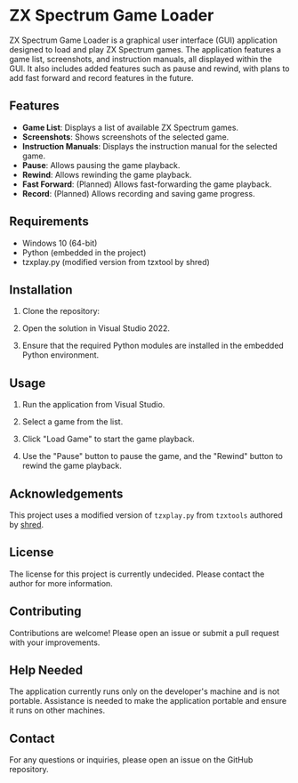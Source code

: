 # ZX Spectrum Game Loader

ZX Spectrum Game Loader is a graphical user interface (GUI) application designed to load and play ZX Spectrum games. The application features a game list, screenshots, and instruction manuals, all displayed within the GUI. It also includes added features such as pause and rewind, with plans to add fast forward and record features in the future.

## Features

- **Game List**: Displays a list of available ZX Spectrum games.
- **Screenshots**: Shows screenshots of the selected game.
- **Instruction Manuals**: Displays the instruction manual for the selected game.
- **Pause**: Allows pausing the game playback.
- **Rewind**: Allows rewinding the game playback.
- **Fast Forward**: (Planned) Allows fast-forwarding the game playback.
- **Record**: (Planned) Allows recording and saving game progress.

## Requirements

- Windows 10 (64-bit)
- Python (embedded in the project)
- tzxplay.py (modified version from tzxtool by shred)

## Installation

1. Clone the repository:
   
2. Open the solution in Visual Studio 2022.

3. Ensure that the required Python modules are installed in the embedded Python environment.

## Usage

1. Run the application from Visual Studio.

2. Select a game from the list.

3. Click "Load Game" to start the game playback.

4. Use the "Pause" button to pause the game, and the "Rewind" button to rewind the game playback.

## Acknowledgements

This project uses a modified version of `tzxplay.py` from `tzxtools` authored by [shred](https://github.com/shred).

## License

The license for this project is currently undecided. Please contact the author for more information.

## Contributing

Contributions are welcome! Please open an issue or submit a pull request with your improvements.

## Help Needed

The application currently runs only on the developer's machine and is not portable. Assistance is needed to make the application portable and ensure it runs on other machines.

## Contact

For any questions or inquiries, please open an issue on the GitHub repository.

